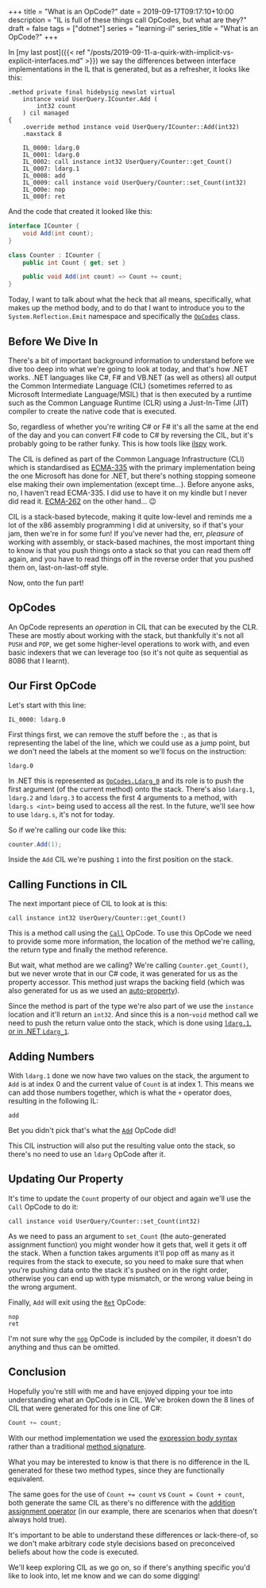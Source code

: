 +++
title = "What is an OpCode?"
date = 2019-09-17T09:17:10+10:00
description = "IL is full of these things call OpCodes, but what are they?"
draft = false
tags = ["dotnet"]
series = "learning-il"
series_title = "What is an OpCode?"
+++

In [my last post]({{< ref "/posts/2019-09-11-a-quirk-with-implicit-vs-explicit-interfaces.md" >}}) we say the differences between interface implementations in the IL that is generated, but as a refresher, it looks like this:

```
.method private final hidebysig newslot virtual
    instance void UserQuery.ICounter.Add (
        int32 count
    ) cil managed
{
    .override method instance void UserQuery/ICounter::Add(int32)
    .maxstack 8

    IL_0000: ldarg.0
    IL_0001: ldarg.0
    IL_0002: call instance int32 UserQuery/Counter::get_Count()
    IL_0007: ldarg.1
    IL_0008: add
    IL_0009: call instance void UserQuery/Counter::set_Count(int32)
    IL_000e: nop
    IL_000f: ret
```

And the code that created it looked like this:

```csharp
interface ICounter {
    void Add(int count);
}

class Counter : ICounter {
    public int Count { get; set }

    public void Add(int count) => Count += count;
}
```

Today, I want to talk about what the heck that all means, specifically, what makes up the method body, and to do that I want to introduce you to the `System.Reflection.Emit` namespace and specifically the [`OpCodes`](https://docs.microsoft.com/en-us/dotnet/api/system.reflection.emit.opcodes?view=netframework-4.8&{{<cda>}}) class.

## Before We Dive In

There's a bit of important background information to understand before we dive too deep into what we're going to look at today, and that's how .NET works. .NET languages like C#, F# and VB.NET (as well as others) all output the Common Intermediate Language (CIL) (sometimes referred to as Microsoft Intermediate Language/MSIL) that is then executed by a runtime such as the Common Language Runtime (CLR) using a Just-In-Time (JIT) compiler to create the native code that is executed.

So, regardless of whether you're writing C# or F# it's all the same at the end of the day and you can convert F# code to C# by reversing the CIL, but it's probably going to be rather funky. This is how tools like [ilspy](https://ilspy.net/) work.

The CIL is defined as part of the Common Language Infrastructure (CLI) which is standardised as [ECMA-335](http://www.ecma-international.org/publications/standards/Ecma-335.htm) with the primary implementation being the one Microsoft has done for .NET, but there's nothing stopping someone else making their own implementation (except time...). Before anyone asks, no, I haven't read ECMA-335. I did use to have it on my kindle but I never did read it. [ECMA-262](https://www.ecma-international.org/publications/standards/Ecma-262.htm) on the other hand... 😉

CIL is a stack-based bytecode, making it quite low-level and reminds me a lot of the x86 assembly programming I did at university, so if that's your jam, then we're in for some fun! If you've never had the, err, _pleasure_ of working with assembly, or stack-based machines, the most important thing to know is that you push things onto a stack so that you can read them off again, and you have to read things off in the reverse order that you pushed them on, last-on-last-off style.

Now, onto the fun part!

## OpCodes

An OpCode represents an _operation_ in CIL that can be executed by the CLR. These are mostly about working with the stack, but thankfully it's not all `PUSH` and `POP`, we get some higher-level operations to work with, and even basic indexers that we can leverage too (so it's not quite as sequential as 8086 that I learnt).

## Our First OpCode

Let's start with this line:

```
IL_0000: ldarg.0
```

First things first, we can remove the stuff before the `:`, as that is representing the label of the line, which we could use as a jump point, but we don't need the labels at the moment so we'll focus on the instruction:

```
ldarg.0
```

In .NET this is represented as [`OpCodes.Ldarg_0`](https://docs.microsoft.com/en-us/dotnet/api/system.reflection.emit.opcodes.ldarg_0?view=netcore-2.2&{{<cda>}}) and its role is to push the first argument (of the current method) onto the stack. There's also `ldarg.1`, `ldarg.2` and `ldarg.3` to access the first 4 arguments to a method, with `ldarg.s <int>` being used to access all the rest. In the future, we'll see how to use `ldarg.s`, it's not for today.

So if we're calling our code like this:

```csharp
counter.Add(1);
```

Inside the `Add` CIL we're pushing `1` into the first position on the stack.

## Calling Functions in CIL

The next important piece of CIL to look at is this:

```
call instance int32 UserQuery/Counter::get_Count()
```

This is a method call using the [`Call`](https://docs.microsoft.com/en-us/dotnet/api/system.reflection.emit.opcodes.call?view=netcore-2.2&{{<cda>}}) OpCode. To use this OpCode we need to provide some more information, the location of the method we're calling, the return type and finally the method reference.

But wait, what method are we calling? We're calling `Counter.get_Count()`, but we never wrote that in our C# code, it was generated for us as the property accessor. This method just wraps the backing field (which was also generated for us as we used an [auto-property](https://docs.microsoft.com/en-us/dotnet/csharp/programming-guide/classes-and-structs/auto-implemented-properties?{{<cda>}})).

Since the method is part of the type we're also part of we use the `instance` location and it'll return an `int32`. And since this is a non-`void` method call we need to push the return value onto the stack, which is done using [`ldarg.1`, or in .NET `Ldarg_1`](https://docs.microsoft.com/en-us/dotnet/api/system.reflection.emit.opcodes.ldarg_1?view=netcore-2.2&{{<cda>}}).

## Adding Numbers

With `ldarg.1` done we now have two values on the stack, the argument to `Add` is at index 0 and the current value of `Count` is at index 1. This means we can add those numbers together, which is what the `+` operator does, resulting in the following IL:

```
add
```

Bet you didn't pick that's what the [`Add`](https://docs.microsoft.com/en-us/dotnet/api/system.reflection.emit.opcodes.add?view=netcore-2.2&{{<cda>}}) OpCode did!

This CIL instruction will also put the resulting value onto the stack, so there's no need to use an `ldarg` OpCode after it.

## Updating Our Property

It's time to update the `Count` property of our object and again we'll use the `Call` OpCode to do it:

```
call instance void UserQuery/Counter::set_Count(int32)
```

As we need to pass an argument to `set_Count` (the auto-generated assignment function) you might wonder how it gets that, well it gets it off the stack. When a function takes arguments it'll pop off as many as it requires from the stack to execute, so you need to make sure that when you're pushing data onto the stack it's pushed on in the right order, otherwise you can end up with type mismatch, or the wrong value being in the wrong argument.

Finally, `Add` will exit using the [`Ret`](https://docs.microsoft.com/en-us/dotnet/api/system.reflection.emit.opcodes.ret?view=netcore-2.2&{{<cda>}}) OpCode:

```
nop
ret
```

I'm not sure why the [`nop`](https://docs.microsoft.com/en-us/dotnet/api/system.reflection.emit.opcodes.nop?view=netcore-2.2&{{<cda>}}) OpCode is included by the compiler, it doesn't do anything and thus can be omitted.

## Conclusion

Hopefully you're still with me and have enjoyed dipping your toe into understanding what an OpCode is in CIL. We've broken down the 8 lines of CIL that were generated for this one line of C#:

```csharp
Count += count;
```

With our method implementation we used the [expression body syntax](https://docs.microsoft.com/en-us/dotnet/csharp/programming-guide/classes-and-structs/methods?{{<cda>}}#expression-body-definitions) rather than a traditional [method signature](https://docs.microsoft.com/en-us/dotnet/csharp/programming-guide/classes-and-structs/methods?{{<cda>}}#method-signatures).

What you may be interested to know is that there is no difference in the IL generated for these two method types, since they are functionally equivalent.

The same goes for the use of `Count += count` vs `Count = Count + count`, both generate the same CIL as there's no difference with the [addition assignment operator](https://docs.microsoft.com/en-us/dotnet/csharp/language-reference/operators/addition-operator?{{<cda>}}#addition-assignment-operator-) (in our example, there are scenarios when that doesn't always hold true).

It's important to be able to understand these differences or lack-there-of, so we don't make arbitrary code style decisions based on preconceived beliefs about how the code is executed.

We'll keep exploring CIL as we go on, so if there's anything specific you'd like to look into, let me know and we can do some digging!
